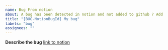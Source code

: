 ```yaml
---
name: Bug From notion
about: A bug has been detected in notion and not added to github ? Add it with this template!
title: "[BUG-NotionBugId] My bug"
labels: "bug"
assignees: ""
---
```


**Describe the bug**
[link to notion]()
